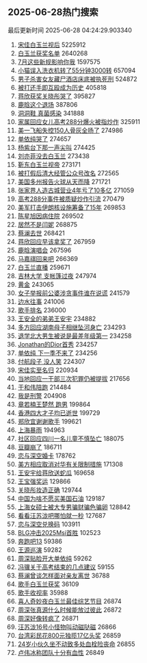 ## 2025-06-28热门搜索 
最后更新时间 2025-06-28 04:24:29.903340 
1. [宋佳白玉兰视后](https://s.weibo.com/weibo?q=%E5%AE%8B%E4%BD%B3%E7%99%BD%E7%8E%89%E5%85%B0%E8%A7%86%E5%90%8E&t=31&band_rank=1&Refer=top) 5225912
1. [白玉兰获奖名单](https://s.weibo.com/weibo?q=%23%E7%99%BD%E7%8E%89%E5%85%B0%E8%8E%B7%E5%A5%96%E5%90%8D%E5%8D%95%23&t=31&band_rank=2&Refer=top) 2640268
1. [7月这些新规影响你我](https://s.weibo.com/weibo?q=%237%E6%9C%88%E8%BF%99%E4%BA%9B%E6%96%B0%E8%A7%84%E5%BD%B1%E5%93%8D%E4%BD%A0%E6%88%91%23&t=31&band_rank=3&Refer=top) 1597575
1. [小猫误入洗衣机转了55分钟3000转](https://s.weibo.com/weibo?q=%23%E5%B0%8F%E7%8C%AB%E8%AF%AF%E5%85%A5%E6%B4%97%E8%A1%A3%E6%9C%BA%E8%BD%AC%E4%BA%8655%E5%88%86%E9%92%9F3000%E8%BD%AC%23&t=31&band_rank=4&Refer=top) 657094
1. [男子杀害女友藏尸酒店床底被执死刑](https://s.weibo.com/weibo?q=%23%E7%94%B7%E5%AD%90%E6%9D%80%E5%AE%B3%E5%A5%B3%E5%8F%8B%E8%97%8F%E5%B0%B8%E9%85%92%E5%BA%97%E5%BA%8A%E5%BA%95%E8%A2%AB%E6%89%A7%E6%AD%BB%E5%88%91%23&t=31&band_rank=5&Refer=top) 524872
1. [被打还手即互殴成为历史](https://s.weibo.com/weibo?q=%23%E8%A2%AB%E6%89%93%E8%BF%98%E6%89%8B%E5%8D%B3%E4%BA%92%E6%AE%B4%E6%88%90%E4%B8%BA%E5%8E%86%E5%8F%B2%23&t=31&band_rank=6&Refer=top) 405818
1. [蒋欣获奖关晓彤哭了](https://s.weibo.com/weibo?q=%23%E8%92%8B%E6%AC%A3%E8%8E%B7%E5%A5%96%E5%85%B3%E6%99%93%E5%BD%A4%E5%93%AD%E4%BA%86%23&t=31&band_rank=7&Refer=top) 395827
1. [鹿晗这个退场](https://s.weibo.com/weibo?q=%23%E9%B9%BF%E6%99%97%E8%BF%99%E4%B8%AA%E9%80%80%E5%9C%BA%23&t=31&band_rank=8&Refer=top) 387806
1. [洞洞鞋 真菌感染](https://s.weibo.com/weibo?q=%E6%B4%9E%E6%B4%9E%E9%9E%8B%20%E7%9C%9F%E8%8F%8C%E6%84%9F%E6%9F%93&t=31&band_rank=9&Refer=top) 341888
1. [家属回应女儿高考288分爆火被指炒作](https://s.weibo.com/weibo?q=%E5%AE%B6%E5%B1%9E%E5%9B%9E%E5%BA%94%E5%A5%B3%E5%84%BF%E9%AB%98%E8%80%83288%E5%88%86%E7%88%86%E7%81%AB%E8%A2%AB%E6%8C%87%E7%82%92%E4%BD%9C&t=31&band_rank=16&Refer=top) 325911
1. [美一飞船失控150人骨灰全扬了](https://s.weibo.com/weibo?q=%23%E7%BE%8E%E4%B8%80%E9%A3%9E%E8%88%B9%E5%A4%B1%E6%8E%A7150%E4%BA%BA%E9%AA%A8%E7%81%B0%E5%85%A8%E6%89%AC%E4%BA%86%23&t=31&band_rank=10&Refer=top) 274986
1. [单依纯哭了](https://s.weibo.com/weibo?q=%E5%8D%95%E4%BE%9D%E7%BA%AF%E5%93%AD%E4%BA%86&t=31&band_rank=11&Refer=top) 274657
1. [杨紫台下那一声尖叫](https://s.weibo.com/weibo?q=%E6%9D%A8%E7%B4%AB%E5%8F%B0%E4%B8%8B%E9%82%A3%E4%B8%80%E5%A3%B0%E5%B0%96%E5%8F%AB&t=31&band_rank=12&Refer=top) 274425
1. [刘亦菲没去白玉兰](https://s.weibo.com/weibo?q=%23%E5%88%98%E4%BA%A6%E8%8F%B2%E6%B2%A1%E5%8E%BB%E7%99%BD%E7%8E%89%E5%85%B0%23&t=31&band_rank=13&Refer=top) 273438
1. [靳东白玉兰视帝](https://s.weibo.com/weibo?q=%23%E9%9D%B3%E4%B8%9C%E7%99%BD%E7%8E%89%E5%85%B0%E8%A7%86%E5%B8%9D%23&t=31&band_rank=14&Refer=top) 273171
1. [被打假后清大经管公众号改名](https://s.weibo.com/weibo?q=%23%E8%A2%AB%E6%89%93%E5%81%87%E5%90%8E%E6%B8%85%E5%A4%A7%E7%BB%8F%E7%AE%A1%E5%85%AC%E4%BC%97%E5%8F%B7%E6%94%B9%E5%90%8D%23&t=31&band_rank=15&Refer=top) 272565
1. [美国多州报告火球从天而降](https://s.weibo.com/weibo?q=%23%E7%BE%8E%E5%9B%BD%E5%A4%9A%E5%B7%9E%E6%8A%A5%E5%91%8A%E7%81%AB%E7%90%83%E4%BB%8E%E5%A4%A9%E8%80%8C%E9%99%8D%23&t=31&band_rank=17&Refer=top) 271721
1. [张家界人造古城营业4年亏了10多亿](https://s.weibo.com/weibo?q=%23%E5%BC%A0%E5%AE%B6%E7%95%8C%E4%BA%BA%E9%80%A0%E5%8F%A4%E5%9F%8E%E8%90%A5%E4%B8%9A4%E5%B9%B4%E4%BA%8F%E4%BA%8610%E5%A4%9A%E4%BA%BF%23&t=31&band_rank=18&Refer=top) 271059
1. [高考288分事件被质疑炒作引流](https://s.weibo.com/weibo?q=%23%E9%AB%98%E8%80%83288%E5%88%86%E4%BA%8B%E4%BB%B6%E8%A2%AB%E8%B4%A8%E7%96%91%E7%82%92%E4%BD%9C%E5%BC%95%E6%B5%81%23&t=31&band_rank=19&Refer=top) 270479
1. [美军打击伊朗核设施筹备了15年](https://s.weibo.com/weibo?q=%23%E7%BE%8E%E5%86%9B%E6%89%93%E5%87%BB%E4%BC%8A%E6%9C%97%E6%A0%B8%E8%AE%BE%E6%96%BD%E7%AD%B9%E5%A4%87%E4%BA%8615%E5%B9%B4%23&t=31&band_rank=20&Refer=top) 269853
1. [陈星旭因病住院](https://s.weibo.com/weibo?q=%23%E9%99%88%E6%98%9F%E6%97%AD%E5%9B%A0%E7%97%85%E4%BD%8F%E9%99%A2%23&t=31&band_rank=21&Refer=top) 269502
1. [居然不是闫妮](https://s.weibo.com/weibo?q=%23%E5%B1%85%E7%84%B6%E4%B8%8D%E6%98%AF%E9%97%AB%E5%A6%AE%23&t=31&band_rank=22&Refer=top) 268875
1. [蔡澜去世](https://s.weibo.com/weibo?q=%23%E8%94%A1%E6%BE%9C%E5%8E%BB%E4%B8%96%23&t=31&band_rank=23&Refer=top) 268421
1. [蒋欣回应早该拿奖了](https://s.weibo.com/weibo?q=%23%E8%92%8B%E6%AC%A3%E5%9B%9E%E5%BA%94%E6%97%A9%E8%AF%A5%E6%8B%BF%E5%A5%96%E4%BA%86%23&t=31&band_rank=24&Refer=top) 267959
1. [鹿晗演唱会](https://s.weibo.com/weibo?q=%23%E9%B9%BF%E6%99%97%E6%BC%94%E5%94%B1%E4%BC%9A%23&t=31&band_rank=25&Refer=top) 267596
1. [马嘉祺回来吧](https://s.weibo.com/weibo?q=%E9%A9%AC%E5%98%89%E7%A5%BA%E5%9B%9E%E6%9D%A5%E5%90%A7&t=31&band_rank=26&Refer=top) 266369
1. [白玉兰直播](https://s.weibo.com/weibo?q=%23%E7%99%BD%E7%8E%89%E5%85%B0%E7%9B%B4%E6%92%AD%23&t=31&band_rank=27&Refer=top) 259671
1. [吉林大学 支帐篷过夜](https://s.weibo.com/weibo?q=%E5%90%89%E6%9E%97%E5%A4%A7%E5%AD%A6%20%E6%94%AF%E5%B8%90%E7%AF%B7%E8%BF%87%E5%A4%9C&t=31&band_rank=28&Refer=top) 247974
1. [黄金](https://s.weibo.com/weibo?q=%E9%BB%84%E9%87%91&t=31&band_rank=29&Refer=top) 243065
1. [女子举报前公婆涉贪事件谁在说谎](https://s.weibo.com/weibo?q=%23%E5%A5%B3%E5%AD%90%E4%B8%BE%E6%8A%A5%E5%89%8D%E5%85%AC%E5%A9%86%E6%B6%89%E8%B4%AA%E4%BA%8B%E4%BB%B6%E8%B0%81%E5%9C%A8%E8%AF%B4%E8%B0%8E%23&t=31&band_rank=30&Refer=top) 241579
1. [边水往事](https://s.weibo.com/weibo?q=%E8%BE%B9%E6%B0%B4%E5%BE%80%E4%BA%8B&t=31&band_rank=31&Refer=top) 241006
1. [歌手排名](https://s.weibo.com/weibo?q=%E6%AD%8C%E6%89%8B%E6%8E%92%E5%90%8D&t=31&band_rank=32&Refer=top) 236000
1. [王安全的弟弟王安宇](https://s.weibo.com/weibo?q=%23%E7%8E%8B%E5%AE%89%E5%85%A8%E7%9A%84%E5%BC%9F%E5%BC%9F%E7%8E%8B%E5%AE%89%E5%AE%87%23&t=31&band_rank=33&Refer=top) 234882
1. [多方回应湖南母子相继坠河身亡](https://s.weibo.com/weibo?q=%23%E5%A4%9A%E6%96%B9%E5%9B%9E%E5%BA%94%E6%B9%96%E5%8D%97%E6%AF%8D%E5%AD%90%E7%9B%B8%E7%BB%A7%E5%9D%A0%E6%B2%B3%E8%BA%AB%E4%BA%A1%23&t=31&band_rank=34&Refer=top) 234293
1. [退学北大男生被说是最差年级第一](https://s.weibo.com/weibo?q=%23%E9%80%80%E5%AD%A6%E5%8C%97%E5%A4%A7%E7%94%B7%E7%94%9F%E8%A2%AB%E8%AF%B4%E6%98%AF%E6%9C%80%E5%B7%AE%E5%B9%B4%E7%BA%A7%E7%AC%AC%E4%B8%80%23&t=31&band_rank=35&Refer=top) 234258
1. [Jonathan的Dior首秀](https://s.weibo.com/weibo?q=%23Jonathan%E7%9A%84Dior%E9%A6%96%E7%A7%80%23&t=31&band_rank=36&Refer=top) 234257
1. [单依纯 下一季不来了](https://s.weibo.com/weibo?q=%E5%8D%95%E4%BE%9D%E7%BA%AF%20%E4%B8%8B%E4%B8%80%E5%AD%A3%E4%B8%8D%E6%9D%A5%E4%BA%86&t=31&band_rank=37&Refer=top) 234256
1. [付航段子 没人笑](https://s.weibo.com/weibo?q=%E4%BB%98%E8%88%AA%E6%AE%B5%E5%AD%90%20%E6%B2%A1%E4%BA%BA%E7%AC%91&t=31&band_rank=38&Refer=top) 224307
1. [宋佳实至名归](https://s.weibo.com/weibo?q=%23%E5%AE%8B%E4%BD%B3%E5%AE%9E%E8%87%B3%E5%90%8D%E5%BD%92%23&t=31&band_rank=39&Refer=top) 220934
1. [当地回应一干部三次犯罪仍被提拔](https://s.weibo.com/weibo?q=%23%E5%BD%93%E5%9C%B0%E5%9B%9E%E5%BA%94%E4%B8%80%E5%B9%B2%E9%83%A8%E4%B8%89%E6%AC%A1%E7%8A%AF%E7%BD%AA%E4%BB%8D%E8%A2%AB%E6%8F%90%E6%8B%94%23&t=31&band_rank=40&Refer=top) 217656
1. [于和伟陪跑](https://s.weibo.com/weibo?q=%23%E4%BA%8E%E5%92%8C%E4%BC%9F%E9%99%AA%E8%B7%91%23&t=31&band_rank=41&Refer=top) 214484
1. [我是刑警](https://s.weibo.com/weibo?q=%E6%88%91%E6%98%AF%E5%88%91%E8%AD%A6&t=31&band_rank=42&Refer=top) 204908
1. [章若楠王楚然 跑男](https://s.weibo.com/weibo?q=%E7%AB%A0%E8%8B%A5%E6%A5%A0%E7%8E%8B%E6%A5%9A%E7%84%B6%20%E8%B7%91%E7%94%B7&t=31&band_rank=43&Refer=top) 199864
1. [香港四大才子均已逝世](https://s.weibo.com/weibo?q=%23%E9%A6%99%E6%B8%AF%E5%9B%9B%E5%A4%A7%E6%89%8D%E5%AD%90%E5%9D%87%E5%B7%B2%E9%80%9D%E4%B8%96%23&t=31&band_rank=44&Refer=top) 199729
1. [郑欣宜谢谢歌手](https://s.weibo.com/weibo?q=%E9%83%91%E6%AC%A3%E5%AE%9C%E8%B0%A2%E8%B0%A2%E6%AD%8C%E6%89%8B&t=31&band_rank=45&Refer=top) 199621
1. [上海暴雨](https://s.weibo.com/weibo?q=%E4%B8%8A%E6%B5%B7%E6%9A%B4%E9%9B%A8&t=31&band_rank=46&Refer=top) 194963
1. [社区回应四川一名儿童不慎坠亡](https://s.weibo.com/weibo?q=%23%E7%A4%BE%E5%8C%BA%E5%9B%9E%E5%BA%94%E5%9B%9B%E5%B7%9D%E4%B8%80%E5%90%8D%E5%84%BF%E7%AB%A5%E4%B8%8D%E6%85%8E%E5%9D%A0%E4%BA%A1%23&t=31&band_rank=47&Refer=top) 188075
1. [豆瓣崩了](https://s.weibo.com/weibo?q=%E8%B1%86%E7%93%A3%E5%B4%A9%E4%BA%86&t=31&band_rank=48&Refer=top) 186711
1. [恋与深空婚卡](https://s.weibo.com/weibo?q=%23%E6%81%8B%E4%B8%8E%E6%B7%B1%E7%A9%BA%E5%A9%9A%E5%8D%A1%23&t=31&band_rank=49&Refer=top) 178762
1. [美方相应取消对华有关限制措施](https://s.weibo.com/weibo?q=%23%E7%BE%8E%E6%96%B9%E7%9B%B8%E5%BA%94%E5%8F%96%E6%B6%88%E5%AF%B9%E5%8D%8E%E6%9C%89%E5%85%B3%E9%99%90%E5%88%B6%E6%8E%AA%E6%96%BD%23&t=31&band_rank=50&Refer=top) 171308
1. [王安宇给蒋欣送蛇瓜](https://s.weibo.com/weibo?q=%23%E7%8E%8B%E5%AE%89%E5%AE%87%E7%BB%99%E8%92%8B%E6%AC%A3%E9%80%81%E8%9B%87%E7%93%9C%23&t=31&band_rank=12&Refer=top) 169658
1. [王宝强奖运](https://s.weibo.com/weibo?q=%23%E7%8E%8B%E5%AE%9D%E5%BC%BA%E5%A5%96%E8%BF%90%23&t=31&band_rank=28&Refer=top) 129866
1. [关晓彤妆造正确](https://s.weibo.com/weibo?q=%E5%85%B3%E6%99%93%E5%BD%A4%E5%A6%86%E9%80%A0%E6%AD%A3%E7%A1%AE&t=31&band_rank=29&Refer=top) 129744
1. [中国为啥不愿买美国石油](https://s.weibo.com/weibo?q=%23%E4%B8%AD%E5%9B%BD%E4%B8%BA%E5%95%A5%E4%B8%8D%E6%84%BF%E4%B9%B0%E7%BE%8E%E5%9B%BD%E7%9F%B3%E6%B2%B9%23&t=31&band_rank=33&Refer=top) 129187
1. [上海女硕士被大专男骗财骗色骗卵](https://s.weibo.com/weibo?q=%23%E4%B8%8A%E6%B5%B7%E5%A5%B3%E7%A1%95%E5%A3%AB%E8%A2%AB%E5%A4%A7%E4%B8%93%E7%94%B7%E9%AA%97%E8%B4%A2%E9%AA%97%E8%89%B2%E9%AA%97%E5%8D%B5%23&t=31&band_rank=35&Refer=top) 128842
1. [看看汪苏泷吧哪怕就一秒](https://s.weibo.com/weibo?q=%E7%9C%8B%E7%9C%8B%E6%B1%AA%E8%8B%8F%E6%B3%B7%E5%90%A7%E5%93%AA%E6%80%95%E5%B0%B1%E4%B8%80%E7%A7%92&t=31&band_rank=41&Refer=top) 127687
1. [恋与深空兑换码](https://s.weibo.com/weibo?q=%E6%81%8B%E4%B8%8E%E6%B7%B1%E7%A9%BA%E5%85%91%E6%8D%A2%E7%A0%81&t=31&band_rank=47&Refer=top) 103911
1. [BLG冲击2025Msi首胜](https://s.weibo.com/weibo?q=%23BLG%E5%86%B2%E5%87%BB2025Msi%E9%A6%96%E8%83%9C%23&t=31&band_rank=48&Refer=top) 102523
1. [奔跑吧13](https://s.weibo.com/weibo?q=%E5%A5%94%E8%B7%91%E5%90%A713&t=31&band_rank=41&Refer=top) 59386
1. [王源巡演](https://s.weibo.com/weibo?q=%E7%8E%8B%E6%BA%90%E5%B7%A1%E6%BC%94&t=31&band_rank=45&Refer=top) 59282
1. [周深贴脸开大单依纯](https://s.weibo.com/weibo?q=%23%E5%91%A8%E6%B7%B1%E8%B4%B4%E8%84%B8%E5%BC%80%E5%A4%A7%E5%8D%95%E4%BE%9D%E7%BA%AF%23&t=31&band_rank=46&Refer=top) 59262
1. [冯骥关于高考结束的几点建议](https://s.weibo.com/weibo?q=%23%E5%86%AF%E9%AA%A5%E5%85%B3%E4%BA%8E%E9%AB%98%E8%80%83%E7%BB%93%E6%9D%9F%E7%9A%84%E5%87%A0%E7%82%B9%E5%BB%BA%E8%AE%AE%23&t=31&band_rank=49&Refer=top) 59155
1. [蔡澜曾谈怎样面对亲友离世](https://s.weibo.com/weibo?q=%23%E8%94%A1%E6%BE%9C%E6%9B%BE%E8%B0%88%E6%80%8E%E6%A0%B7%E9%9D%A2%E5%AF%B9%E4%BA%B2%E5%8F%8B%E7%A6%BB%E4%B8%96%23&t=31&band_rank=41&Refer=top) 36788
1. [歌手白玉兰获奖](https://s.weibo.com/weibo?q=%E6%AD%8C%E6%89%8B%E7%99%BD%E7%8E%89%E5%85%B0%E8%8E%B7%E5%A5%96&t=31&band_rank=42&Refer=top) 36109
1. [歌手收视率](https://s.weibo.com/weibo?q=%23%E6%AD%8C%E6%89%8B%E6%94%B6%E8%A7%86%E7%8E%87%23&t=31&band_rank=43&Refer=top) 35988
1. [喜人奇妙夜白玉兰最佳综艺节目](https://s.weibo.com/weibo?q=%23%E5%96%9C%E4%BA%BA%E5%A5%87%E5%A6%99%E5%A4%9C%E7%99%BD%E7%8E%89%E5%85%B0%E6%9C%80%E4%BD%B3%E7%BB%BC%E8%89%BA%E8%8A%82%E7%9B%AE%23&t=31&band_rank=36&Refer=top) 26874
1. [周深张真源什么时候能放过彼此](https://s.weibo.com/weibo?q=%E5%91%A8%E6%B7%B1%E5%BC%A0%E7%9C%9F%E6%BA%90%E4%BB%80%E4%B9%88%E6%97%B6%E5%80%99%E8%83%BD%E6%94%BE%E8%BF%87%E5%BD%BC%E6%AD%A4&t=31&band_rank=37&Refer=top) 26872
1. [周深好像转疯了](https://s.weibo.com/weibo?q=%E5%91%A8%E6%B7%B1%E5%A5%BD%E5%83%8F%E8%BD%AC%E7%96%AF%E4%BA%86&t=31&band_rank=38&Refer=top) 26871
1. [汪苏泷16号小怪物叫动磁哒磁](https://s.weibo.com/weibo?q=%E6%B1%AA%E8%8B%8F%E6%B3%B716%E5%8F%B7%E5%B0%8F%E6%80%AA%E7%89%A9%E5%8F%AB%E5%8A%A8%E7%A3%81%E5%93%92%E7%A3%81&t=31&band_rank=41&Refer=top) 26866
1. [台湾彩民花800元独揽17亿头奖](https://s.weibo.com/weibo?q=%23%E5%8F%B0%E6%B9%BE%E5%BD%A9%E6%B0%91%E8%8A%B1800%E5%85%83%E7%8B%AC%E6%8F%BD17%E4%BA%BF%E5%A4%B4%E5%A5%96%23&t=31&band_rank=45&Refer=top) 26859
1. [24岁小伙久坐不动致多处血栓险丧命](https://s.weibo.com/weibo?q=%2324%E5%B2%81%E5%B0%8F%E4%BC%99%E4%B9%85%E5%9D%90%E4%B8%8D%E5%8A%A8%E8%87%B4%E5%A4%9A%E5%A4%84%E8%A1%80%E6%A0%93%E9%99%A9%E4%B8%A7%E5%91%BD%23&t=31&band_rank=47&Refer=top) 26855
1. [卢伟冰称团队十分有血性](https://s.weibo.com/weibo?q=%23%E5%8D%A2%E4%BC%9F%E5%86%B0%E7%A7%B0%E5%9B%A2%E9%98%9F%E5%8D%81%E5%88%86%E6%9C%89%E8%A1%80%E6%80%A7%23&t=31&band_rank=50&Refer=top) 26849
